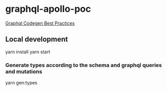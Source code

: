 # graphql-apollo-poc
[Graphql Codegen Best Practices](https://www.the-guild.dev/blog/graphql-codegen-best-practices)
## Local development
yarn install
yarn start

### Generate types according to the schema and graphql queries and mutations
yarn gen:types